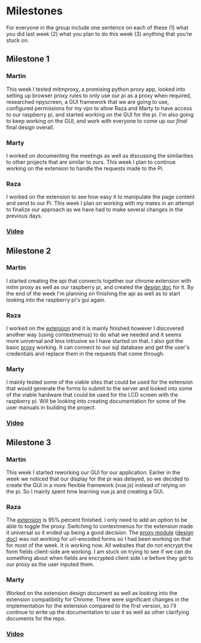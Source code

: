 # Milestones
For everyone in the group include one sentence on each of these (1) what you did last week (2) what you plan to do this week (3) anything that you’re stuck on. 

## Milestone 1

### Martin
This week I tested mitmproxy, a promising python proxy app, looked into setting up browser proxy rules to only use our pi as a proxy when required, researched npyscreen, a GUI framework that we are going to use, configured permissions for my vpn to allow Raza and Marty to have access to our raspberry pi, and started working on the GUI for the pi. I'm also going to keep working on the GUI, and work with everyone to come up our *final* final design overall. 

### Marty
I worked on documenting the meetings as well as discussing the similarities to other projects that are similar to ours.
This week I plan to continue working on the extension to handle the requests made to the Pi.

### Raza
I worked on the extension to see how easy it to manipulate the page content and send to our Pi. This week I plan on working with my mates in an attempt to finalize our approach as we have had to make several changes in the previous days. 

### [Video](https://youtu.be/HAPT6BZmq78)

## Milestone 2

### Martin
I started creating the api that connects together our chrome extension with mitm proxy as well as our raspberry pi, and created the [design doc](https://docs.google.com/document/d/1CBh3EtYRP9pQcqUtRFken9FF3jxMfvshMlcplv2MuNk/edit) for it. By the end of the week I'm planning on finishing the api as well as to start looking into the raspberry pi's gui again. 

### Raza
I worked on the [extension](https://github.com/ECS153/final-project-group-0-/commit/d5a32c046e67c1637a6de2346060a770e93fa3a3) and it is mainly finished however I discovered another way (using contextmenus) to do what we needed and it seems more universal and less intrusive so I have started on that.
I also got the basic [proxy](https://github.com/ECS153/final-project-group-0-/commit/c8f9eebb451ced5f01b1f91816d89876ea505664) working. It can connect to our sql database and get the user's credentials and replace them in the requests that come through.

### Marty
I mainly tested some of the viable sites that could be used for the extension that would generate the forms to submit to the server
and looked into some of the viable hardware that could be used for the LCD screen with the raspberry pi. Will be looking into creating documentation for some of the user manuals in building the project.

### [Video](https://www.youtube.com/watch?v=9Hz0tNPrG1A&feature=youtu.be)

## Milestone 3

### Martin
This week I started reworking our GUI for our application. Earlier in the week we noticed that our display for the pi was delayed, so we decided to create the GUI in a more flexible framework (vue.js) instead of relying on the pi. So I mainly spent time learning vue.js and creating a GUI.

### Raza
The [extension](https://github.com/ECS153/final-project-group-0-/commit/ea69b9ad8561d88018a005f70dab5b82e09ebd28) is 95% percent finished. I only need to add an option to be able to toggle the proxy. 
Switching to contextmenus for the extension made it universal so it ended up being a good decision.
The [proxy module](https://github.com/ECS153/final-project-group-0-/commit/4d4e30048ef144b3bb6ae827a1704a84f9689519) ([design doc](https://docs.google.com/document/d/19DOHn-kxQCHsZ6j-u2Ykwr2dHSKq6gtWihOWBx5ISWU/edit?usp=sharing)) was not working for url-encoded forms so I had been working on that for most of the week. It is working now.
All websites that do not encrypt the form fields client-side are working. I am stuck on trying to see if we can do something about when fields are encrypted client side i.e before they get to our proxy as the user inputed them.

### Marty
Worked on the extension design document as well as looking into the extension compatibility for Chrome. There were significant changes in the implementation for the extension compared to the first version, so I'll continue to write up the documentation to use it as well as other clarifying documents for the repo.

### [Video](https://youtu.be/WPyAVHH3of8)
